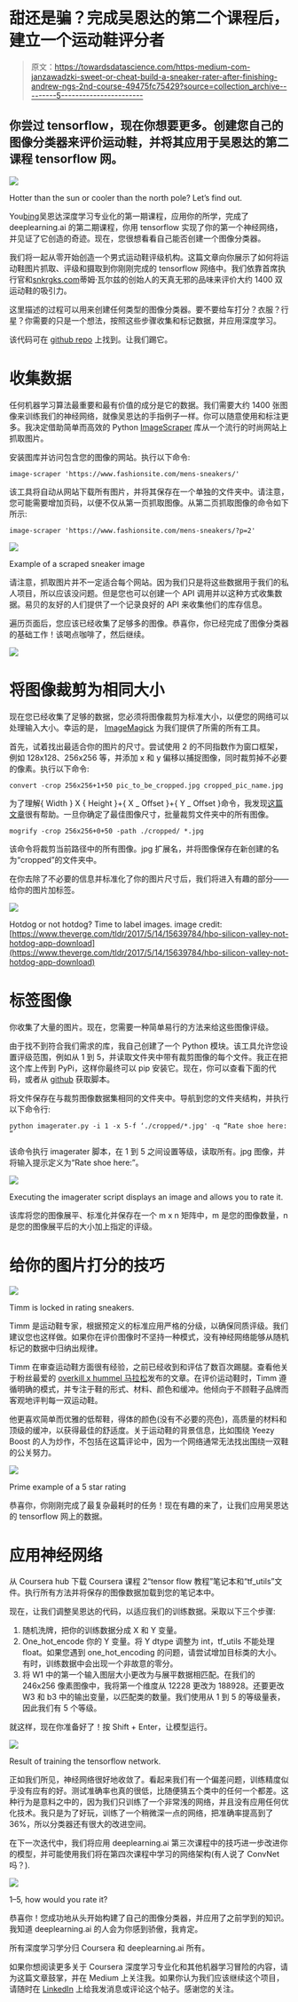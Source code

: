 # 甜还是骗？完成吴恩达的第二个课程后，建立一个运动鞋评分者

> 原文：<https://towardsdatascience.com/https-medium-com-janzawadzki-sweet-or-cheat-build-a-sneaker-rater-after-finishing-andrew-ngs-2nd-course-49475fc75429?source=collection_archive---------5----------------------->

## 你尝过 tensorflow，现在你想要更多。创建您自己的图像分类器来评价运动鞋，并将其应用于吴恩达的第二课程 tensorflow 网。

![](img/ddab2062309bcdb21ea1a0e97047d15e.png)

Hotter than the sun or cooler than the north pole? Let’s find out.

You[bing](https://medium.com/machine-learning-world/netflix-or-coursera-how-to-finish-andrew-ngs-1st-deep-learning-course-in-7-days-6fa293ee83d8)吴恩达深度学习专业化的第一期课程，应用你的所学，完成了 deeplearning.ai 的第二期课程，你用 tensorflow 实现了你的第一个神经网络，并见证了它创造的奇迹。现在，您很想看看自己能否创建一个图像分类器。

我们将一起从零开始创造一个男式运动鞋评级机构。这篇文章向你展示了如何将运动鞋图片抓取、评级和摄取到你刚刚完成的 tensorflow 网络中。我们依靠首席执行官和[snkrgks.com](https://snkrgks.com/blog/en/sneakerblog-en/)蒂姆·瓦尔兹的创始人的天真无邪的品味来评价大约 1400 双运动鞋的吸引力。

这里描述的过程可以用来创建任何类型的图像分类器。要不要给车打分？衣服？行星？你需要的只是一个想法，按照这些步骤收集和标记数据，并应用深度学习。

该代码可在 [github repo](https://github.com/jaza10/AppliedTensorflowSneakerRater) 上找到。让我们踢它。

# 收集数据

任何机器学习算法最重要和最有价值的成分是它的数据。我们需要大约 1400 张图像来训练我们的神经网络，就像吴恩达的手指例子一样。你可以随意使用和标注更多。我决定借助简单而高效的 Python [ImageScraper](https://github.com/sananth12/ImageScraper) 库从一个流行的时尚网站上抓取图片。

安装图库并访问包含您的图像的网站。执行以下命令:

```
image-scraper 'https://www.fashionsite.com/mens-sneakers/'
```

该工具将自动从网站下载所有图片，并将其保存在一个单独的文件夹中。请注意，您可能需要增加页码，以便不仅从第一页抓取图像。从第二页抓取图像的命令如下所示:

```
image-scraper 'https://www.fashionsite.com/mens-sneakers/?p=2'
```

![](img/ada103a5a528e3781daf7e9671ec29d9.png)

Example of a scraped sneaker image

请注意，抓取图片并不一定适合每个网站。因为我们只是将这些数据用于我们的私人项目，所以应该没问题。但是您也可以创建一个 API 调用并以这种方式收集数据。易贝的友好的人们提供了一个记录良好的 API 来收集他们的库存信息。

遍历页面后，您应该已经收集了足够多的图像。恭喜你，你已经完成了图像分类器的基础工作！该喝点咖啡了，然后继续。

![](img/8dcb30e97a0c6bfe4f9e5130f78f7d3b.png)

# 将图像裁剪为相同大小

现在您已经收集了足够的数据，您必须将图像裁剪为标准大小，以便您的网络可以处理输入大小。幸运的是， [ImageMagick](https://www.imagemagick.org/script/index.php) 为我们提供了所需的所有工具。

首先，试着找出最适合你的图片的尺寸。尝试使用 2 的不同指数作为窗口框架，例如 128x128、256x256 等，并添加 x 和 y 偏移以捕捉图像，同时裁剪掉不必要的像素。执行以下命令:

```
convert -crop 256x256+1+50 pic_to_be_cropped.jpg cropped_pic_name.jpg
```

为了理解{ Width } X { Height }+{ X _ Offset }+{ Y _ Offset }命令，我发现[这篇文章](https://deparkes.co.uk/2015/04/30/batch-crop-images-with-imagemagick/)很有帮助。一旦你确定了最佳图像尺寸，批量裁剪文件夹中的所有图像。

```
mogrify -crop 256x256+0+50 -path ./cropped/ *.jpg
```

该命令将裁剪当前路径中的所有图像。jpg 扩展名，并将图像保存在新创建的名为“cropped”的文件夹中。

在你去除了不必要的信息并标准化了你的图片尺寸后，我们将进入有趣的部分——给你的图片加标签。

![](img/250f74df34433195ed47b025e8ed1ad6.png)

Hotdog or not hotdog? Time to label images. image credit: [https://www.theverge.com/tldr/2017/5/14/15639784/hbo-silicon-valley-not-hotdog-app-download](https://www.theverge.com/tldr/2017/5/14/15639784/hbo-silicon-valley-not-hotdog-app-download)

# 标签图像

你收集了大量的图片。现在，您需要一种简单易行的方法来给这些图像评级。

由于找不到符合我们需求的库，我自己创建了一个 Python 模块。该工具允许您设置评级范围，例如从 1 到 5，并读取文件夹中带有裁剪图像的每个文件。我正在把这个库上传到 PyPi，这样你最终可以 pip 安装它。现在，你可以查看下面的代码，或者从 [github](https://github.com/jaza10/AppliedTensorflowSneakerRater/blob/master/imagerater.py) 获取脚本。

将文件保存在与裁剪图像数据集相同的文件夹中。导航到您的文件夹结构，并执行以下命令行:

```
python imagerater.py -i 1 -x 5-f ‘./cropped/*.jpg' -q “Rate shoe here: “
```

该命令执行 imagerater 脚本，在 1 到 5 之间设置等级，读取所有。jpg 图像，并将输入提示定义为“Rate shoe here:”。

![](img/01c7b86df254cadf383c10b3b5cf53e9.png)

Executing the imagerater script displays an image and allows you to rate it.

该库将您的图像展平、标准化并保存在一个 m x n 矩阵中，m 是您的图像数量，n 是您的图像展平后的大小加上指定的评级。

# 给你的图片打分的技巧

![](img/18017bdef4eeebaadcc3665f8f1122bf.png)

Timm is locked in rating sneakers.

Timm 是运动鞋专家，根据预定义的标准应用严格的分级，以确保同质评级。我们建议您也这样做。如果你在评价图像时不坚持一种模式，没有神经网络能够从随机标记的数据中归纳出规律。

Timm 在审查运动鞋方面很有经验，之前已经收到和评估了数百次踢腿。查看他关于粉丝最爱的 [overkill x hummel 马拉松](https://snkrgks.com/blog/en/release-recap-overkill-x-hummel-marathona-en/)发布的文章。在评价运动鞋时，Timm 遵循明确的模式，并专注于鞋的形式、材料、颜色和缓冲。他倾向于不顾鞋子品牌而客观地评判每一双运动鞋。

他更喜欢简单而优雅的低帮鞋，得体的颜色(没有不必要的亮色)，高质量的材料和顶级的缓冲，以获得最佳的舒适度。关于运动鞋的背景信息，比如围绕 Yeezy Boost 的人为炒作，不包括在这篇评论中，因为一个网络通常无法找出围绕一双鞋的公关努力。

![](img/7f05a2f72e4d40fefbc93db5539dcbe4.png)

Prime example of a 5 star rating

恭喜你，你刚刚完成了最复杂最耗时的任务！现在有趣的来了，让我们应用吴恩达的 tensorflow 网上的数据。

# 应用神经网络

从 Coursera hub 下载 Coursera 课程 2“tensor flow 教程”笔记本和“tf_utils”文件。执行所有方法并将保存的图像数据加载到您的笔记本中。

现在，让我们调整吴恩达的代码，以适应我们的训练数据。采取以下三个步骤:

1.  随机洗牌，把你的训练数据分成 X 和 Y 变量。
2.  One_hot_encode 你的 Y 变量。将 Y dtype 调整为 int，tf_utils 不能处理 float。如果您遇到 one_hot_encoding 的问题，请尝试增加目标类的大小。有时，训练数据中会出现一个非故意的零分。
3.  将 W1 中的第一个输入图层大小更改为与展平数据相匹配。在我们的 246x256 像素图像中，我将第一个维度从 12228 更改为 188928。还要更改 W3 和 b3 中的输出变量，以匹配类的数量。我们使用从 1 到 5 的等级量表，因此我们有 5 个等级。

就这样，现在你准备好了！按 Shift + Enter，让模型运行。

![](img/b51b4129d0758cb94ed117fb968592de.png)

Result of training the tensorflow network.

正如我们所见，神经网络很好地收敛了。看起来我们有一个偏差问题，训练精度似乎没有应有的好。测试准确率也真的很低，比随便猜五个类中的任何一个都差。这种行为是意料之中的，因为我们只训练了一个非常浅的网络，并且没有应用任何优化技术。我只是为了好玩，训练了一个稍微深一点的网络，把准确率提高到了 36%，所以分类器还有很大的改进空间。

在下一次迭代中，我们将应用 deeplearning.ai 第三次课程中的技巧进一步改进你的模型，并可能使用我们将在第四次课程中学习的网络架构(有人说了 ConvNet 吗？).

![](img/e791d3bffd37bce923d48cb287a255f2.png)

1–5, how would you rate it?

恭喜你！您成功地从头开始构建了自己的图像分类器，并应用了之前学到的知识。我知道 deeplearning.ai 的人会为你感到骄傲，我肯定。

所有深度学习学分归 Coursera 和 deeplearning.ai 所有。

如果你想阅读更多关于 Coursera 深度学习专业化和其他机器学习冒险的内容，请为这篇文章鼓掌，并在 Medium 上关注我。如果你认为我们应该继续这个项目，请随时在 [LinkedIn](https://www.linkedin.com/in/jan-zawadzki/) 上给我发消息或评论这个帖子。感谢您的关注。